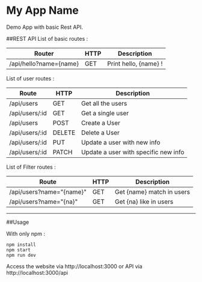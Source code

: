 # My App Name
Demo App with basic Rest API.

##REST API
List of basic routes :

| Router                  | HTTP | Description           |
|------------------------|------|-----------------------|
| /api/hello?name={name} | GET  | Print hello, {name} ! |

List of user routes :

| Route          | HTTP   | Description                          |
|----------------|--------|--------------------------------------|
| /api/users     | GET    | Get all the users                    |
| /api/users/:id | GET    | Get a single user                    |
| /api/users     | POST   | Create a User                        |
| /api/users/:id | DELETE | Delete a User                        |
| /api/users/:id | PUT    | Update a user with new info          |
| /api/users/:id | PATCH  | Update a user with specific new info |


List of Filter routes :

| Route                    | HTTP | Description               |
|--------------------------|------|---------------------------|
| /api/users?name="{name}" | GET  | Get {name} match in users |
| /api/users?name="{na}"   | GET  | Get {na} like in users    |

***

##Usage

With only npm :
```
npm install
npm start
npm run dev
```

Access the website via http://localhost:3000 or API via http://localhost:3000/api